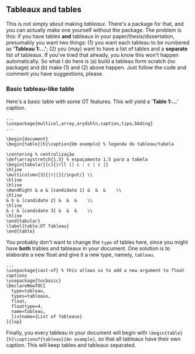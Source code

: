 ## Tableaux and tables

This is not simply about making *tableaux*. There's a package for that, and you can actually make one yourself without the package. The problem is this: if you have tables **and** tableaux in your paper/thesis/dissertation, presumably you want two things: (1) you want each tableau to be numbered as **'Tableau 1:...'**; (2) you (may) want to have a list of tables and a **separate** list of tableaux. If you've tried that already, you know this won't happen automatically. So what I do here is (a) build a tableau form scratch (no package) and (b) make (1) and (2) above happen. Just follow the code and comment you have suggestions, please.

### Basic tableau-like table

Here's a basic table with some OT features. This will yield a '**Table 1:...**' caption.

```{latex}
...
\usepackage{multicol,array,arydshln,caption,tipa,bbding}
...

\begin{document}
\begin{table}[h]\caption{Um exemplo} % legenda do tableau/tabela

\centering % centralização
\def\arraystretch{1.5} % espaçamento 1.5 para a tabela
\begin{tabular}[c]{|rll || c : c | c |} 
\hline 
\multicolumn{3}{|r||}{/input/} \\ 
\hline 
\hline
\HandRight & a & [candidate 1] &  &  &    \\ 
\hline
& b & [candidate 2] &  &  &    \\
\hline
& c & [candidate 3] &  &  &    \\
\hline
\end{tabular}
\label{table:OT Tableau} 
\end{table}
```

You probably don't want to change the ```type``` of tables here, since you might have **both** trables and tableaux in your document. One solution is to elaborate a new float and give it a new type, namely, ```tableau```.

```{latex}
...
\usepackage{cast-of} % this allows us to add a new argument to float captions
\usepackage{tocbasic}
\DeclareNewTOC[
  type=tableau,
  types=tableaux,
  float,
  floattype=4,
  name=Tableau,
  listname={List of Tableaux}
]{lop}
```

Finally, you every tableau in your document will begin with ```\begin{table}[h]\captionof{tableau}{An example}```, so that all tableaux have their own caption. This will keep tables and tableaux separated.

 
